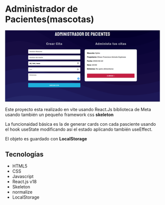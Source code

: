 # Administrador de Pacientes(mascotas)

![capture](./captura.png)

Este proyecto esta realizado en vite usando React.Js biblioteca de Meta
usando también un pequeño framework css **skeleton**

La funcionaidad básica es la de generar cards con cada pasciente usando el hook useState modificando así el estado aplicando también useEffect.

El objeto es guardado con **LocalStorage**

## Tecnologías

- HTML5
- CSS
- Javascript
- React.js v18
- Skeleton
- normalize
- LocalStorage
